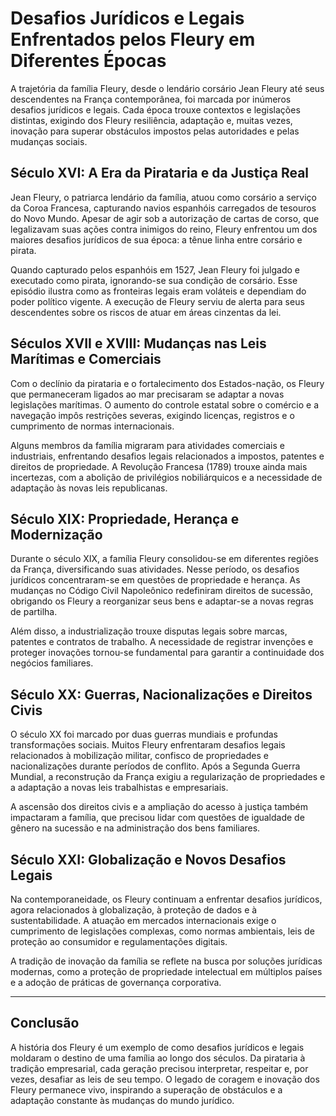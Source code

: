 # Desafios Jurídicos e Legais Enfrentados pelos Fleury em Diferentes Épocas

A trajetória da família Fleury, desde o lendário corsário Jean Fleury até seus descendentes na França contemporânea, foi marcada por inúmeros desafios jurídicos e legais. Cada época trouxe contextos e legislações distintas, exigindo dos Fleury resiliência, adaptação e, muitas vezes, inovação para superar obstáculos impostos pelas autoridades e pelas mudanças sociais.

## Século XVI: A Era da Pirataria e da Justiça Real

Jean Fleury, o patriarca lendário da família, atuou como corsário a serviço da Coroa Francesa, capturando navios espanhóis carregados de tesouros do Novo Mundo. Apesar de agir sob a autorização de cartas de corso, que legalizavam suas ações contra inimigos do reino, Fleury enfrentou um dos maiores desafios jurídicos de sua época: a tênue linha entre corsário e pirata.

Quando capturado pelos espanhóis em 1527, Jean Fleury foi julgado e executado como pirata, ignorando-se sua condição de corsário. Esse episódio ilustra como as fronteiras legais eram voláteis e dependiam do poder político vigente. A execução de Fleury serviu de alerta para seus descendentes sobre os riscos de atuar em áreas cinzentas da lei.

## Séculos XVII e XVIII: Mudanças nas Leis Marítimas e Comerciais

Com o declínio da pirataria e o fortalecimento dos Estados-nação, os Fleury que permaneceram ligados ao mar precisaram se adaptar a novas legislações marítimas. O aumento do controle estatal sobre o comércio e a navegação impôs restrições severas, exigindo licenças, registros e o cumprimento de normas internacionais.

Alguns membros da família migraram para atividades comerciais e industriais, enfrentando desafios legais relacionados a impostos, patentes e direitos de propriedade. A Revolução Francesa (1789) trouxe ainda mais incertezas, com a abolição de privilégios nobiliárquicos e a necessidade de adaptação às novas leis republicanas.

## Século XIX: Propriedade, Herança e Modernização

Durante o século XIX, a família Fleury consolidou-se em diferentes regiões da França, diversificando suas atividades. Nesse período, os desafios jurídicos concentraram-se em questões de propriedade e herança. As mudanças no Código Civil Napoleônico redefiniram direitos de sucessão, obrigando os Fleury a reorganizar seus bens e adaptar-se a novas regras de partilha.

Além disso, a industrialização trouxe disputas legais sobre marcas, patentes e contratos de trabalho. A necessidade de registrar invenções e proteger inovações tornou-se fundamental para garantir a continuidade dos negócios familiares.

## Século XX: Guerras, Nacionalizações e Direitos Civis

O século XX foi marcado por duas guerras mundiais e profundas transformações sociais. Muitos Fleury enfrentaram desafios legais relacionados à mobilização militar, confisco de propriedades e nacionalizações durante períodos de conflito. Após a Segunda Guerra Mundial, a reconstrução da França exigiu a regularização de propriedades e a adaptação a novas leis trabalhistas e empresariais.

A ascensão dos direitos civis e a ampliação do acesso à justiça também impactaram a família, que precisou lidar com questões de igualdade de gênero na sucessão e na administração dos bens familiares.

## Século XXI: Globalização e Novos Desafios Legais

Na contemporaneidade, os Fleury continuam a enfrentar desafios jurídicos, agora relacionados à globalização, à proteção de dados e à sustentabilidade. A atuação em mercados internacionais exige o cumprimento de legislações complexas, como normas ambientais, leis de proteção ao consumidor e regulamentações digitais.

A tradição de inovação da família se reflete na busca por soluções jurídicas modernas, como a proteção de propriedade intelectual em múltiplos países e a adoção de práticas de governança corporativa.

---

## Conclusão

A história dos Fleury é um exemplo de como desafios jurídicos e legais moldaram o destino de uma família ao longo dos séculos. Da pirataria à tradição empresarial, cada geração precisou interpretar, respeitar e, por vezes, desafiar as leis de seu tempo. O legado de coragem e inovação dos Fleury permanece vivo, inspirando a superação de obstáculos e a adaptação constante às mudanças do mundo jurídico.